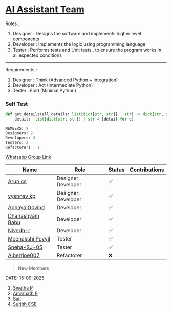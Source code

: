 # [AI Assistant Team](https://github.com/orgs/Embedded-Systems-GCEK/teams/ai-assistant-team)

Roles : 
1. Designer : Designs the software and implements higher level components
2. Developer : Implements the logic using programming language
3. Tester : Performs tests and Unit tests , to ensure the program works in all expected conditions 
---
Requirements :
1. Designer : Think (Advanced Python + Integration)
2. Developer : Act  (Intermediate Python)
3. Tester : Find (Minimal Python)

### Self Test 

```python
def get_details(all_details: list[dict[str, str]] | str) -> dict[str, str]:
	detail:  list[dict[str, str]] | str = [detail for e]
```



```sql
MEMBERS: 9
Designers: 2
Developers: 4
Testers: 2
Refactorers : 1 

```

[Whatsapp Group Link](https://chat.whatsapp.com/Ga3031FhGwwFcBlmVDQV36)

| Name                                                                                     | Role                | Status | Contributions |
| ---------------------------------------------------------------------------------------- | ------------------- | ------ | ------------- |
| [Arun cs](https://github.com/orgs/Embedded-Systems-GCEK/people/aruncs31s)                | Designer, Developer | ✅      |               |
| [vyshnav kp](https://github.com/orgs/Embedded-Systems-GCEK/people/vyshnav8486)           | Designer, Developer | ✅      |               |
| [Abhaya Govind](https://github.com/orgs/Embedded-Systems-GCEK/people/AbhayaGovind)       | Developer           | ✅      |               |
| [Dhanashyam Babu](https://github.com/orgs/Embedded-Systems-GCEK/people/dhanashyam18)     | Developer           | ✅      |               |
| [Nivedh-r](https://github.com/orgs/Embedded-Systems-GCEK/people/Nivedh-r)                | Developer           | ✅      |               |
| [Meenakshi Poyyil](https://github.com/orgs/Embedded-Systems-GCEK/people/MeenakshiPoyyil) | Tester              | ✅      |               |
| [Sneha-SJ-05](https://github.com/orgs/Embedded-Systems-GCEK/people/Sneha-SJ-05)          | Tester              | ✅      |               |
| [Albertjoe007](https://github.com/orgs/Embedded-Systems-GCEK/people/Albertjoe010)        | Refactorer          | ❌      |               |
> New Members 

DATE: 15-09-2025

1. [Swetha P](https://github.com/Swethap1991)
2. [Amarnath P](https://github.com/amarnath749)
3. [Saif](https://github.com/Saifali1256)
4. [Surjith CSE](https://github.comm/Surjith-ap)

